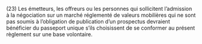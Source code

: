 (23) Les émetteurs, les offreurs ou les personnes qui sollicitent l’admission à la négociation sur un marché réglementé de valeurs mobilières qui ne sont pas soumis à l’obligation de publication d’un prospectus devraient bénéficier du passeport unique s’ils choisissent de se conformer au présent règlement sur une base volontaire.